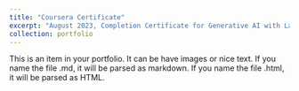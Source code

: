 ```yaml
---
title: "Coursera Certificate"
excerpt: "August 2023, Completion Certificate for Generative AI with Large Language Models<br/><img src='/images/coursera_certificate.jpg'>"
collection: portfolio
---
```


This is an item in your portfolio. It can be have images or nice text. If you name the file .md, it will be parsed as markdown. If you name the file .html, it will be parsed as HTML. 
